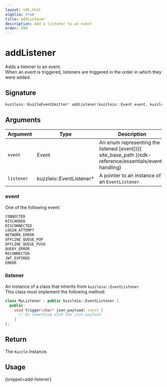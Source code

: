 ```yaml
---
layout: sdk.html
algolia: true
title: addListener
description: Add a listener to an event
order: 200
---
```


# addListener

Adds a listener to an event.  
When an event is triggered, listeners are triggered in the order in which they were added.

## Signature

```cpp
kuzzleio::KuzzleEventEmitter* addListener(kuzzleio::Event event, kuzzleio::EventListener* listener)
```

## Arguments

| Argument   | Type                      | Description                                                                                            | Required |
| ---------- | ------------------------- | ------------------------------------------------------------------------------------------------------ | -------- |
| `event`    | Event                     | An enum representing the listened [event]({{ site_base_path }}sdk-reference/essentials/event-handling) | yes      |
| `listener` | kuzzleio::EventListener\* | A pointer to an instance of an `EventListener`                                                         | yes      |

### **event**

One of the following event:

```cpp
CONNECTED
DISCARDED
DISCONNECTED
LOGIN_ATTEMPT
NETWORK_ERROR
OFFLINE_QUEUE_POP
OFFLINE_QUEUE_PUSH
QUERY_ERROR
RECONNECTED
JWT_EXPIRED
ERROR
```

### **listener**

An instance of a class that inherits from `kuzzleio::EventListener`.  
This class must implement the following method:

```cpp
class MyListener : public kuzzleio::EventListener {
  public:
    void trigger(char* json_payload) const {
      // Do something with the json payload
    }
};
```

## Return

The `Kuzzle` instance.

## Usage

[snippet=add-listener]
